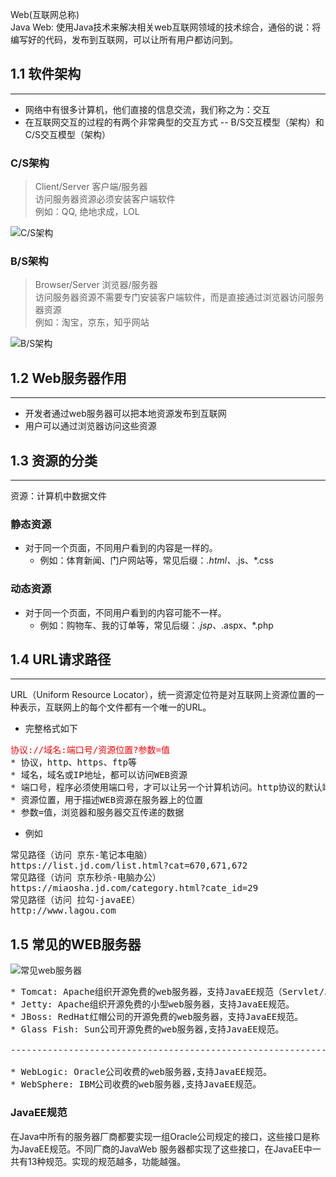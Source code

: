 Web(互联网总称)<br/>
Java Web: 使用Java技术来解决相关web互联网领域的技术综合，通俗的说：将编写好的代码，发布到互联网，可以让所有用户都访问到。

## 1.1 软件架构
***
* 网络中有很多计算机，他们直接的信息交流，我们称之为：交互
* 在互联网交互的过程的有两个非常典型的交互方式 -- B/S交互模型（架构）和C/S交互模型（架构）

### C/S架构
> Client/Server 客户端/服务器<br/>
> 访问服务器资源必须安装客户端软件<br/>
> 例如：QQ, 绝地求成，LOL<br/>
> 
![C/S架构](00/imgs/CS架构.png)

### B/S架构
> Browser/Server 浏览器/服务器<br/>
> 访问服务器资源不需要专门安装客户端软件，而是直接通过浏览器访问服务器资源<br/>
> 例如：淘宝，京东，知乎网站<br/>

![B/S架构](00/imgs/BS架构.png)

## 1.2 Web服务器作用
***
* 开发者通过web服务器可以把本地资源发布到互联网
* 用户可以通过浏览器访问这些资源

## 1.3 资源的分类
***
资源：计算机中数据文件

### 静态资源
* 对于同一个页面，不同用户看到的内容是一样的。
    - 例如：体育新闻、门户网站等，常见后缀：*.html、*.js、*.css
    

### 动态资源
* 对于同一个页面，不同用户看到的内容可能不一样。
    - 例如：购物车、我的订单等，常见后缀：*.jsp、*.aspx、*.php
    
## 1.4 URL请求路径
***
URL（Uniform Resource Locator），统一资源定位符是对互联网上资源位置的一种表示，互联网上的每个文件都有一个唯一的URL。
* 完整格式如下
<pre>
<font color="red">协议://域名:端口号/资源位置?参数=值</font>
* 协议，http、https、ftp等
* 域名，域名或IP地址，都可以访问WEB资源
* 端口号，程序必须使用端口号，才可以让另一个计算机访问。http协议的默认端口：80
* 资源位置，用于描述WEB资源在服务器上的位置
* 参数=值，浏览器和服务器交互传递的数据
</pre>

* 例如
<pre>
常见路径（访问 京东-笔记本电脑）
https://list.jd.com/list.html?cat=670,671,672
常见路径（访问 京东秒杀-电脑办公）
https://miaosha.jd.com/category.html?cate_id=29
常见路径（访问 拉勾-javaEE）
http://www.lagou.com
</pre>

## 1.5 常见的WEB服务器
![常见web服务器](00/imgs/常见web服务器.png)

<pre>
* Tomcat: Apache组织开源免费的web服务器，支持JavaEE规范（Servlet/Jsp）
* Jetty: Apache组织开源免费的小型web服务器，支持JavaEE规范。
* JBoss: RedHat红帽公司的开源免费的web服务器，支持JavaEE规范。
* Glass Fish: Sun公司开源免费的web服务器,支持JavaEE规范。

----------------------------------------------------------------

* WebLogic: Oracle公司收费的web服务器,支持JavaEE规范。
* WebSphere: IBM公司收费的web服务器,支持JavaEE规范。
</pre>

### JavaEE规范
在Java中所有的服务器厂商都要实现一组Oracle公司规定的接口，这些接口是称为JavaEE规范。不同厂商的JavaWeb
服务器都实现了这些接口，在JavaEE中一共有13种规范。实现的规范越多，功能越强。
